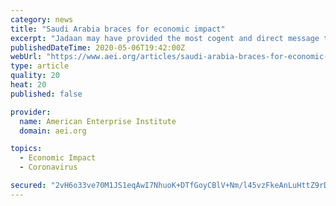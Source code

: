 ```yaml
---
category: news
title: "Saudi Arabia braces for economic impact"
excerpt: "Jadaan may have provided the most cogent and direct message to citizens about their economic future. It’s going to be different, and it may require some painful adjustments. The same could have been said by just about any Group of 20 finance minister on the outlook for a post-COVID-19 recovery."
publishedDateTime: 2020-05-06T19:42:00Z
webUrl: "https://www.aei.org/articles/saudi-arabia-braces-for-economic-impact/"
type: article
quality: 20
heat: 20
published: false

provider:
  name: American Enterprise Institute
  domain: aei.org

topics:
  - Economic Impact
  - Coronavirus

secured: "2vH6o33ve70M1JS1eqAwI7NhuoK+DTfGoyCBlV+Nm/l45vzFkeAnLuHttZ9rD1uI2pXDAi4pTvUsqexUErGxHvjozYgXGFKsxggRO7oROgarGTAiWCzO6Mzk/BkBmHB/4XPx8cgO1Cue1ZcKz7Jq0ArDzy6+4Y7bjqGxbY0cG8OyoN8Vta3n9AQUjIkITWHsd3o5zAnsARVYRbYxGW2CiePzoZWwP4PRYUbCAuWY7bpoVdHIVTDOyDwSVhNYprdJHPtG/6BIWolyol0e1FhRgXU3aw281nZULlyKmnMHDFjVRnRjpGxv66qdOd4XJ8WX;xsfC449tyiJPNr2jENCJxw=="
---
```


